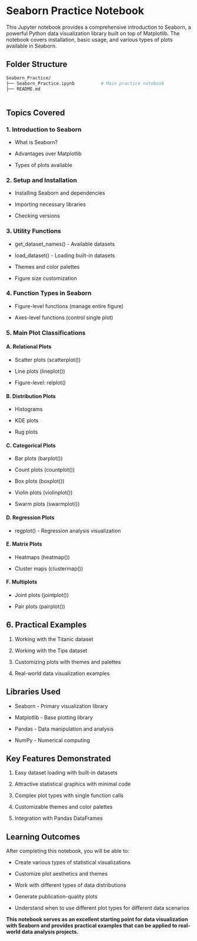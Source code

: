 
# Seaborn Practice Notebook
This Jupyter notebook provides a comprehensive introduction to Seaborn, a powerful Python data visualization library built on top of Matplotlib. The notebook covers installation, basic usage, and various types of plots available in Seaborn.

## Folder Structure
``` bash
Seaborn_Practice/
├── Seaborn_Practice.ipynb          # Main practice notebook
├── README.md                       
                  
```
## Topics Covered
### 1. Introduction to Seaborn
- What is Seaborn?

- Advantages over Matplotlib

- Types of plots available

### 2. Setup and Installation
- Installing Seaborn and dependencies

- Importing necessary libraries

- Checking versions

### 3. Utility Functions
- get_dataset_names() - Available datasets

- load_dataset() - Loading built-in datasets

- Themes and color palettes

- Figure size customization

### 4. Function Types in Seaborn
- Figure-level functions (manage entire figure)

- Axes-level functions (control single plot)

### 5. Main Plot Classifications
#### A. Relational Plots
- Scatter plots (scatterplot())

- Line plots (lineplot())

- Figure-level: relplot()

#### B. Distribution Plots
- Histograms

- KDE plots

- Rug plots

#### C. Categorical Plots
- Bar plots (barplot())

- Count plots (countplot())

- Box plots (boxplot())

- Violin plots (violinplot())

- Swarm plots (swarmplot())

#### D. Regression Plots
- regplot() - Regression analysis visualization

#### E. Matrix Plots
- Heatmaps (heatmap())

- Cluster maps (clustermap())

#### F. Multiplots
- Joint plots (jointplot())

- Pair plots (pairplot())

## 6. Practical Examples
1) Working with the Titanic dataset

2) Working with the Tips dataset

3) Customizing plots with themes and palettes

4) Real-world data visualization examples

## Libraries Used
- Seaborn - Primary visualization library

- Matplotlib - Base plotting library

- Pandas - Data manipulation and analysis

- NumPy - Numerical computing


## Key Features Demonstrated
1) Easy dataset loading with built-in datasets

2) Attractive statistical graphics with minimal code

3) Complex plot types with single function calls

4) Customizable themes and color palettes

5) Integration with Pandas DataFrames

## Learning Outcomes
After completing this notebook, you will be able to:

- Create various types of statistical visualizations

- Customize plot aesthetics and themes

- Work with different types of data distributions

- Generate publication-quality plots

- Understand when to use different plot types for different data scenarios

**This notebook serves as an excellent starting point for data visualization with Seaborn and provides practical examples that can be applied to real-world data analysis projects.**


